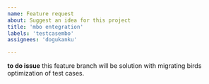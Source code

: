 ```yaml
---
name: Feature request
about: Suggest an idea for this project
title: 'mbo entegration'
labels: 'testcasembo'
assignees: 'dogukanku'

---
```


**to do issue**
this feature branch will be solution with migrating birds optimization of test cases.
